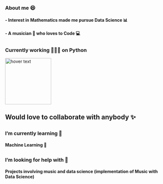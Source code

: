 <!-- Hi there 👋 -->

### About me 😄
#### - Interest in Mathematics made me pursue Data Science 📊
#### - A musician 🎹 who loves to Code 💻
## 
### Currently working 👨🏽‍💻 on Python

<p align="left">
<img src="https://upload.wikimedia.org/wikipedia/commons/thumb/c/c3/Python-logo-notext.svg/1024px-Python-logo-notext.svg.png" width="150" title="hover text">
</p>

##
## Would love to collaborate with anybody ✨
## 

###  I’m currently learning 🌱
#### Machine Learning 🦾
## 

### I’m looking for help with 🤔
#### Projects involving music and data science (implementation of Music with Data Science)
## 


<!--
**aswinvenk/aswinvenk** is a ✨ _special_ ✨ repository because its `README.md` (this file) appears on your GitHub profile.

Here are some ideas to get you started:

- 🔭 I’m currently working on ...
- 🌱 I’m currently learning ...
- 👯 I’m looking to collaborate on ...
- 🤔 I’m looking for help with ...
- 💬 Ask me about ...
- 📫 How to reach me: ...
- 😄 Pronouns: ...
- ⚡ Fun fact: ...
-->
